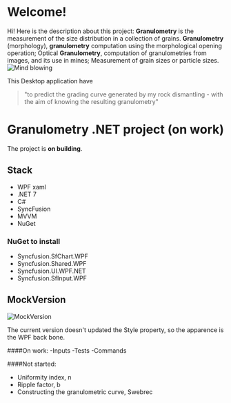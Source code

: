 # Welcome! 

Hi! Here is the description about this project: 
**Granulometry** is the measurement of the size distribution in a collection of grains. **Granulometry** (morphology), **granulometry** computation using the morphological opening operation; Optical **Granulometry**, computation of granulometries from images, and its use in mines; Measurement of grain sizes or particle sizes.
![Mind blowing](https://gifimage.net/wp-content/uploads/2017/10/mind-blown-gif-7.gif)


This Desktop application have 

> "to predict the grading curve generated by my rock dismantling - with
> the aim of knowing the resulting granulometry"


# Granulometry .NET project (on work)

The project is **on building**.

## Stack

 - WPF xaml
 - .NET 7
 - C#
 - SyncFusion
 - MVVM
 - NuGet 
 

### NuGet to install
- Syncfusion.SfChart.WPF
- Syncfusion.Shared.WPF
- Syncfusion.UI.WPF.NET
- Syncfusion.SfInput.WPF

## MockVersion
![MockVersion](https://user-images.githubusercontent.com/45371975/223030789-e59d73af-71ef-48c9-a566-89ac76e0b648.png)


The current version doesn't updated the Style property, so the apparence is the WPF back bone.


####On work:
-Inputs
-Tests
-Commands

####Not started:
- Uniformity index, n
- Ripple factor, b
- Constructing the granulometric curve, Swebrec
